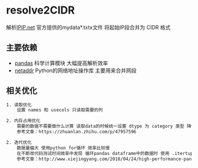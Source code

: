 # resolve2CIDR

解析[IPIP.net](www.ipip.net)   官方提供的mydata*.txtx文件 将起始IP段合并为 CIDR 格式

## 主要依赖

* [pandas](https://github.com/pandas-dev/pandas)  科学计算模块 大幅提高解析效率
* [netaddr](https://github.com/drkjam/netaddr) Python的网络地址操作库 主要用来合并网段

## 相关优化

```txt
1. 读取优化
    设置 names 和 usecols 只读取需要的列

2. 内存占用优化
    需要的数据不需要做什么计算 读取data的时候统一设置 dtype 为 category 类型 降低90%+ 内存占用
    参考文章：https://zhuanlan.zhihu.com/p/47957596

2. 迭代优化
    数据量偏大 使用python for循环 效率比较慢
    在不断改代码测试时间效率中发现 循环pandas dataframe中的数据时 使用 .itertuples() 方法 效率大幅度提高 如果处理数据时 能用pandas矢量化计算 优先使用矢量化计算
    参考文章：http://www.xiejingyang.com/2018/04/24/high-performance-pandas-code/
```
